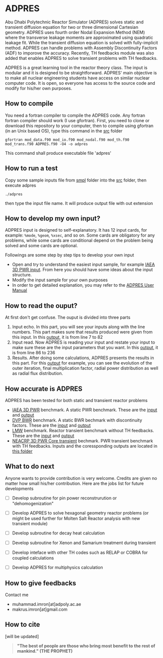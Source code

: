 # ADPRES

Abu Dhabi Polytechnic Reactor Simulator (ADPRES) solves static and transient diffusion equation for two or three dimensional Cartesian geometry. ADPRES uses fourth order Nodal Expansion Method (NEM) where the transverse leakage moments are approximated using quadratic leakage fit. While the transient diffusion equation is solved with fully-implicit method. ADPRES can handle problems with Assembly Discontinuity Factors (ADF) to imporove the accuracy. Recently, TH feedbacks module was also added that enables ADPRES to solve transient problems with TH feedbacks.

ADPRES is a great learning tool in the reactor theory class. The input is modular and it is designed to be straightforward. ADPRES' main objective is to make all nuclear engineering students have access on similar nuclear computer code. It is open, so everyone has access to the source code and modify for his/her own purposes.

## How to compile

You need a fortran compiler to compile the ADPRES code. Any fortran fortran compiler should work (I use gfortran).
First, you need to clone or download this repository to your computer, then to compile using gfortran (in an Unix based OS), type this command in the [src](https://github.com/imronuke/ADPRES/tree/master/src) folder

```
gfortran mod_data.f90 mod_io.f90 mod_nodal.f90 mod_th.f90 mod_trans.f90 ADPRES.f90 -O4 -o adpres
```

This command shall produce executable file 'adpres'

## How to run a test

Copy some sample inputs file from [smpl](https://github.com/imronuke/ADPRES/tree/master/smpl) folder into the [src](https://github.com/imronuke/ADPRES/tree/master/src) folder, then execute adpres

```
./adpres
```

then type the input file name. It will produce output file with out extension

## How to develop my own input?

ADPRES input is designed to self-explanatory. It has 12 input cards, for example: `%mode`, `%geom`, `%xsec`, and so on. Some cards are obligatory for any problems, while some cards are conditional depend on the problem being solved and some cards are optional.

Followings are some step by step tips to develop your own input
* Open and try to understand the easiest input sample, for example [IAEA 3D PWR input](https://github.com/imronuke/ADPRES/blob/master/smpl/IAEA3D). From here you should have some ideas about the input structure.
* Modify the input sample for your own purposes
* In order to get detailed explanation, you may refer to the [ADPRES User Manual](https://github.com/imronuke/ADPRES/blob/reactivity/ADPRES%20USER%20MANUAL.pdf)

## How to read the ouput?

At first don't get confuse. The ouput is divided into three parts
1. Input echo. In this part, you will see your inputs along with the line numbers. This part makes sure that results produced were given from this input. In this [output](https://github.com/imronuke/ADPRES/blob/master/smpl/IAEA3D.out), it is from line 7 to 82
2. Input read. Now ADPRES is reading your input and restate your input to make sure these are the input parameters that you want.  In this [output](https://github.com/imronuke/ADPRES/blob/master/smpl/IAEA3D.out), it is from line 86 to 236
3. Results. After doing some calculations, ADPRES presents the results in this part. For this [output](https://github.com/imronuke/ADPRES/blob/master/smpl/IAEA3D.out) for example, you can see the evolution of the outer iteration, final multiplication factor, radial power distribution as well as radial flux distribution.

## How accurate is ADPRES

ADPRES has been tested for both static and transient reactor problems
* [IAEA 3D PWR](https://engineering.purdue.edu/PARCS/Code/TestSuite/CalculationMode/StandAloneMode/Eigenvalue/IAEA3DPWR) benchmark. A static PWR benchmark. These are the [input](https://github.com/imronuke/ADPRES/blob/master/smpl/IAEA3D) and [output](https://github.com/imronuke/ADPRES/blob/master/smpl/IAEA3D.out)
* [DVP BWR](http://li.mit.edu/Stuff/CNSE/Paper/Smith86PNE.pdf) benchmark. A static BWR bechmark with discontinuity factors. These are the [input](https://github.com/imronuke/ADPRES/blob/master/smpl/DVP) and [output](https://github.com/imronuke/ADPRES/blob/master/smpl/DVP.out)
* [LMW](https://www.sciencedirect.com/science/article/pii/014919709500082U) benchmark. Reactor transient benchmark without TH feedbacks. These are the [input](https://github.com/imronuke/ADPRES/blob/master/smpl/LMW) and [output](https://github.com/imronuke/ADPRES/blob/master/smpl/LMW.out)
* [NEACRP 3D PWR Core transient](https://www.oecd-nea.org/science/docs/1991/neacrp-l-1991-335.pdf) bechmark.  PWR transient benchmark with TH feedbacks. Inputs and the coressponding outputs are located in [this folder](https://github.com/imronuke/ADPRES/tree/master/smpl/NEACRP_TRANS)

## What to do next
Anyone wants to provide contribution is very welcome. Credits are given no matter how small his/her contribution. Here are the jobs list for future developments
- [ ] Develop subroutine for pin power reconstrurution or "dehomogenization"
- [ ] Develop ADPRES to solve hexagonal geometry reactor problems (or might be used further for Molten Salt Reactor analysis with new transient module)
- [ ] Develop subroutine for decay heat calculation
- [ ] Develop subroutine for Xenon and Samarium treatment during transient
- [ ] Develop inteface with other TH codes such as RELAP or COBRA for coupled calculations
- [ ] Develop ADPRES for multiphysics calculation


## How to give feedbacks
Contact me
* muhammad.imron[at]adpoly.ac.ae
* makrus.imron[at]gmail.com

## How to cite

[will be updated]



> **"The best of people are those who bring most benefit to the rest of mankind." (THE PROPHET)**

